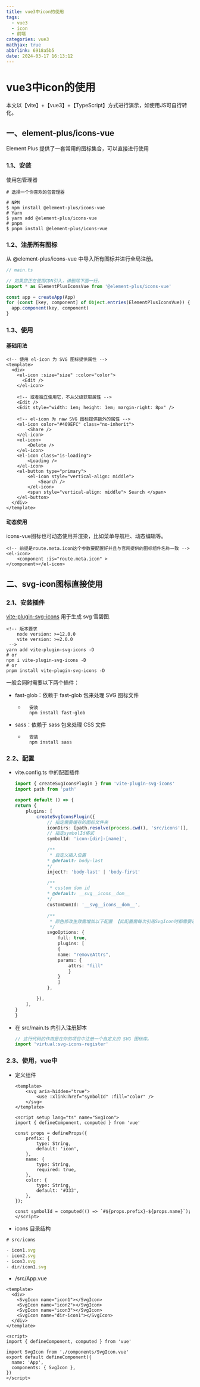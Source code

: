 ```yaml
---
title: vue3中icon的使用
tags:
  - vue3
  - icon
  - 前端
categories: vue3
mathjax: true
abbrlink: 6918a5b5
date: 2024-03-17 16:13:12
---
```


# vue3中icon的使用
本文以【vite】+【vue3】+【TypeScript】方式进行演示，如使用JS可自行转化。

## 一、element-plus/icons-vue
Element Plus 提供了一套常用的图标集合，可以直接进行使用

### 1.1、安装
使用包管理器
```npmrc
# 选择一个你喜欢的包管理器

# NPM
$ npm install @element-plus/icons-vue
# Yarn
$ yarn add @element-plus/icons-vue
# pnpm
$ pnpm install @element-plus/icons-vue
```

### 1.2、注册所有图标
从 @element-plus/icons-vue 中导入所有图标并进行全局注册。

```ts
// main.ts

// 如果您正在使用CDN引入，请删除下面一行。
import * as ElementPlusIconsVue from '@element-plus/icons-vue'

const app = createApp(App)
for (const [key, component] of Object.entries(ElementPlusIconsVue)) {
  app.component(key, component)
}
```

### 1.3、使用
#### 基础用法

```vue
<!-- 使用 el-icon 为 SVG 图标提供属性 -->
<template>
  <div>
    <el-icon :size="size" :color="color">
      <Edit />
    </el-icon>

    <!-- 或者独立使用它，不从父级获取属性 -->
    <Edit />
    <Edit style="width: 1em; height: 1em; margin-right: 8px" />
    
    <!-- el-icon 为 raw SVG 图标提供额外的属性 -->
    <el-icon color="#409EFC" class="no-inherit">
        <Share />
    </el-icon>
    <el-icon>
        <Delete />
    </el-icon>
    <el-icon class="is-loading">
        <Loading />
    </el-icon>
    <el-button type="primary">
        <el-icon style="vertical-align: middle">
            <Search />
        </el-icon>
        <span style="vertical-align: middle"> Search </span>
    </el-button>
  </div>
</template>
```

#### 动态使用
icons-vue图标也可动态使用并渲染，比如菜单导航栏、动态编辑等。

```vue
<!-- 前提是route.meta.icon这个参数要配置好并且与官网提供的图标组件名称一致 -->
<el-icon>
    <component :is="route.meta.icon" >
</component></el-icon>
```

## 二、svg-icon图标直接使用
### 2.1、安装插件
[vite-plugin-svg-icons](!https://github.com/vbenjs/vite-plugin-svg-icons)  用于生成 svg 雪碧图.

```npmrc
<!-- 版本要求
    node version: >=12.0.0
    vite version: >=2.0.0
 -->
yarn add vite-plugin-svg-icons -D
# or
npm i vite-plugin-svg-icons -D
# or
pnpm install vite-plugin-svg-icons -D
```

一般会同时需要以下两个插件：
* fast-glob：依赖于 fast-glob 包来处理 SVG 图标文件
  
    * ```npmrc 
        安装
        npm install fast-glob
        ```
* sass：依赖于 sass 包来处理 CSS 文件
    * ```npmrc 
        安装
        npm install sass
        ```

### 2.2、配置
* vite.config.ts 中的配置插件
    ```ts
    import { createSvgIconsPlugin } from 'vite-plugin-svg-icons'
    import path from 'path'

    export default () => {
    return {
        plugins: [
            createSvgIconsPlugin({
                // 指定需要缓存的图标文件夹
                iconDirs: [path.resolve(process.cwd(), 'src/icons')],
                // 指定symbolId格式
                symbolId: 'icon-[dir]-[name]',

                /**
                 * 自定义插入位置
                * @default: body-last
                */
                inject?: 'body-last' | 'body-first'

                /**
                 * custom dom id
                * @default: __svg__icons__dom__
                */
                customDomId: '__svg__icons__dom__',
                
                /**
                 * 颜色修改生效需增加以下配置 【此配置需每次引用SvgIcon时都需要设置颜色，否则svg颜色将全部置灰】
                 */
                svgoOptions: {
                    full: true,
                    plugins: [
                    {
                    name: "removeAttrs",
                    params: {
                        attrs: "fill"
                        }
                    }
                    ]
                },

            }),
        ],
    }
    }
    ```

* 在 src/main.ts 内引入注册脚本
    ```ts
    // 这行代码的作用是在你的项目中注册一个自定义的 SVG 图标库。
    import 'virtual:svg-icons-register'
    ```

### 2.3、使用，vue中
* 定义组件
    ```vue
    <template>
        <svg aria-hidden="true">
            <use :xlink:href="symbolId" :fill="color" />
        </svg>
    </template>

    <script setup lang="ts" name="SvgIcon">
    import { defineComponent, computed } from 'vue'

    const props = defineProps({
        prefix: {
            type: String,
            default: 'icon',
        },
        name: {
            type: String,
            required: true,
        },
        color: {
            type: String,
            default: '#333',
        },
    });

    const symbolId = computed(() => `#${props.prefix}-${props.name}`);
    </script>
    ```
* icons 目录结构
```ts
# src/icons

- icon1.svg
- icon2.svg
- icon3.svg
- dir/icon1.svg
```

* /src/App.vue
```vue
<template>
  <div>
    <SvgIcon name="icon1"></SvgIcon>
    <SvgIcon name="icon2"></SvgIcon>
    <SvgIcon name="icon3"></SvgIcon>
    <SvgIcon name="dir-icon1"></SvgIcon>
  </div>
</template>

<script>
import { defineComponent, computed } from 'vue'

import SvgIcon from './components/SvgIcon.vue'
export default defineComponent({
  name: 'App',
  components: { SvgIcon },
})
</script>
```